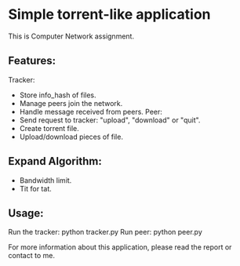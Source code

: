 # Simple torrent-like application
This is Computer Network assignment.
## Features:
Tracker:
- Store info_hash of files.
- Manage peers join the network.
- Handle message received from peers.
Peer:
- Send request to tracker: "upload", "download" or "quit".
- Create torrent file.
- Upload/download pieces of file.

## Expand Algorithm:
- Bandwidth limit.
- Tit for tat.

## Usage:
Run the tracker: python tracker.py
Run peer: python peer.py

For more information about this application, please read the report or contact to me.
